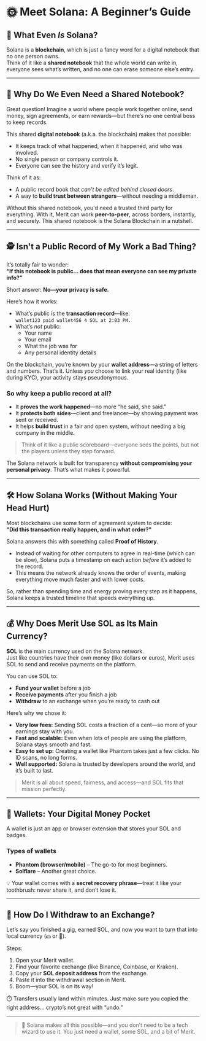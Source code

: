 # 🌞 Meet Solana: A Beginner’s Guide

## 🚀 What Even *Is* Solana?

Solana is a **blockchain**, which is just a fancy word for a digital notebook that no one person owns.  
Think of it like a **shared notebook** that the whole world can write in, everyone sees what’s written, and no one can erase someone else’s entry.

---

## 🧾 Why Do We Even Need a Shared Notebook?

Great question! Imagine a world where people work together online, send money, sign agreements, or earn rewards—but there’s no one central boss to keep records.

This shared **digital notebook** (a.k.a. the blockchain) makes that possible:

- It keeps track of what happened, when it happened, and who was involved.
- No single person or company controls it.
- Everyone can see the history and verify it’s legit.

Think of it as:

- A public record book that *can’t be edited behind closed doors*.  
- A way to **build trust between strangers**—without needing a middleman.

Without this shared notebook, you'd need a trusted third party for everything. With it, Merit can work **peer-to-peer**, across borders, instantly, and securely. This shared notebook is the Solana Blockchain in a nutshell.

---

## 🕵️ Isn't a Public Record of My Work a Bad Thing?

It’s totally fair to wonder:  
**“If this notebook is public... does that mean everyone can see my private info?”**

Short answer: **No—your privacy is safe.**

Here’s how it works:

- What’s public is the **transaction record**—like:  
  `wallet123 paid wallet456 4 SOL at 2:03 PM.`
- What’s *not* public:  
  - Your name  
  - Your email  
  - What the job was for  
  - Any personal identity details  

On the blockchain, you’re known by your **wallet address**—a string of letters and numbers. That’s it. Unless *you* choose to link your real identity (like during KYC), your activity stays pseudonymous.

### So why keep a public record at all?

- It **proves the work happened**—no more “he said, she said.”  
- It **protects both sides**—client and freelancer—by showing payment was sent or received.  
- It helps **build trust** in a fair and open system, without needing a big company in the middle.

> Think of it like a public scoreboard—everyone sees the points, but not the players unless they step forward.

The Solana network is built for transparency **without compromising your personal privacy**. That’s what makes it powerful.

---

## 🛠️ How Solana Works (Without Making Your Head Hurt)

Most blockchains use some form of agreement system to decide:  
**"Did this transaction really happen, and in what order?"**

Solana answers this with something called **Proof of History**.

- Instead of waiting for other computers to agree in real-time (which can be slow), Solana puts a timestamp on each action *before* it’s added to the record.
- This means the network already knows the order of events, making everything move much faster and with lower costs.

So, rather than spending time and energy proving every step as it happens, Solana keeps a trusted timeline that speeds everything up.

---

## 💰 Why Does Merit Use SOL as Its Main Currency?

**SOL** is the main currency used on the Solana network.  
Just like countries have their own money (like dollars or euros), Merit uses SOL to send and receive payments on the platform.

You can use SOL to:

- **Fund your wallet** before a job
- **Receive payments** after you finish a job
- **Withdraw** to an exchange when you’re ready to cash out

Here’s why we chose it:

- **Very low fees:** Sending SOL costs a fraction of a cent—so more of your earnings stay with you.  
- **Fast and scalable:** Even when lots of people are using the platform, Solana stays smooth and fast.  
- **Easy to set up:** Creating a wallet like Phantom takes just a few clicks. No ID scans, no long forms.  
- **Well supported:** Solana is trusted by developers around the world, and it’s built to last.

> Merit is all about speed, fairness, and access—and SOL fits that mission perfectly.

---

## 👜 Wallets: Your Digital Money Pocket

A wallet is just an app or browser extension that stores your SOL and badges.

### Types of wallets

- **Phantom (browser/mobile)** – The go-to for most beginners.  
- **Solflare** – Another great choice.  

💡 Your wallet comes with a **secret recovery phrase**—treat it like your toothbrush: never share it, and don’t lose it.

---

## 💸 How Do I Withdraw to an Exchange?

Let’s say you finished a gig, earned SOL, and now you want to turn that into local currency (💵 or 🧀).

Steps:

1. Open your Merit wallet.
2. Find your favorite exchange (like Binance, Coinbase, or Kraken).
3. Copy your **SOL deposit address** from the exchange.
4. Paste it into the withdrawal section in Merit.
5. Boom—your SOL is on its way!

⏱️ Transfers usually land within minutes. Just make sure you copied the right address… crypto’s not great with “undo.”

---

> 🥳 Solana makes all this possible—and you don’t need to be a tech wizard to use it. You just need a wallet, some SOL, and a bit of Merit.
